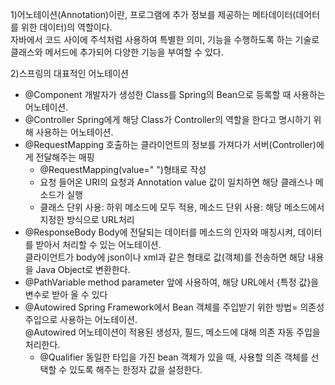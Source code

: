 1)어노테이션(Annotation)이란, 프로그램에 추가 정보를 제공하는 메타데이터(데어터를 위한 데이터)의 역할이다. <br>
자바에서 코드 사이에 주석처럼 사용하여 특별한 의미, 기능을 수행하도록 하는 기술로 클래스와 메서드에 추가되어 다양한 기능을 부여할 수 있다.
<br>

2)스프링의 대표적인 어노테이션
- @Component
  개발자가 생성한 Class를 Spring의 Bean으로 등록할 때 사용하는 어노테이션.
- @Controller
  Spring에게 해당 Class가 Controller의 역할을 한다고 명시하기 위해 사용하는 어노테이션.
- @RequestMapping
  호출하는 클라이언트의 정보를 가져다가 서버(Controller)에게 전달해주는 매핑
  - @RequestMapping(value=" ")형태로 작성
  - 요청 들어온 URI의 요청과 Annotation value 값이 일치하면 해당 클래스나 메소드가 실행
  - 클래스 단위 사용: 하위 메소드에 모두 적용, 메소드 단위 사용: 해당 메소드에서 지정한 방식으로 URL처리
-  @ResponseBody
    Body에 전달되는 데이터를 메소드의 인자와 매칭시켜, 데이터를 받아서 처리할 수 있는 어노테이션. <br>클라이언트가 body에 json이나 xml과 같은 형태로 값(객체)를 전송하면 해당 내용을 Java Object로 변환한다.
-  @PathVariable
    method parameter 앞에 사용하여, 해당 URL에서 {특정 값}을 변수로 받아 올 수 있다
- @Autowired
  Spring Framework에서 Bean 객체를 주입받기 위한 방법= 의존성 주입으로 사용하는 어노테이션.<br>
  @Autowired 어노테이션이 적용된 생성자, 필드, 메소드에 대해 의존 자동 주입을 처리한다.
  - @Qualifier
    동일한 타입을 가진 bean 객체가 있을 때, 사용할 의존 객체를 선택할 수 있도록 해주는 한정자 값을 설정한다.
    
